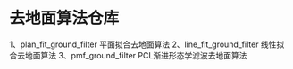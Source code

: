 # 去地面算法仓库
1、plan_fit_ground_filter  平面拟合去地面算法   2、line_fit_ground_filter  线性拟合去地面算法    3、pmf_ground_filter  PCL渐进形态学滤波去地面算法
